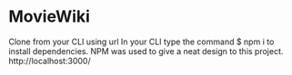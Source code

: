 # MovieWiki
Clone from your CLI using url 
In your CLI type the command $ npm i to install dependencies.
NPM was used to give a neat design to this project.
http://localhost:3000/
